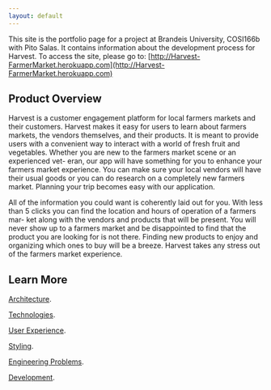 ```yaml
---
layout: default
---
```


This site is the portfolio page for a project at  Brandeis University, COSI166b with Pito Salas. It contains information about the development process for Harvest. To access the site, please go to: [http://Harvest-FarmerMarket.herokuapp.com](http://Harvest-FarmerMarket.herokuapp.com)

## [](#header-2)Product Overview

  Harvest is a customer engagement platform for local
farmers markets and their customers. Harvest makes
it easy for users to learn about farmers markets, the
vendors themselves, and their products. It is meant to
provide users with a convenient way to interact with a
world of fresh fruit and vegetables. Whether you are
new to the farmers market scene or an experienced vet-
eran, our app will have something for you to enhance
your farmers market experience. You can make sure
your local vendors will have their usual goods or you
can do research on a completely new farmers market.
Planning your trip becomes easy with our application.

  All of the information you could want is coherently
laid out for you. With less than 5 clicks you can find
the location and hours of operation of a farmers mar-
ket along with the vendors and products that will be
present. You will never show up to a farmers market
and be disappointed to find that the product you are
looking for is not there. Finding new products to enjoy
and organizing which ones to buy will be a breeze.
Harvest takes any stress out of the farmers market
experience.


## [](#header-2)Learn More
[Architecture](architecture).

[Technologies](technologies).

[User Experience](UX).

[Styling](styling).

[Engineering Problems](eng_problems).

[Development](dev).
